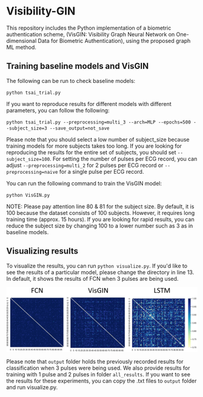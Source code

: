 # Visibility-GIN
This repository includes the Python implementation of a biometric authentication scheme, (VisGIN:  Visibility Graph Neural Network on One-dimensional Data for Biometric Authentication), using the proposed graph ML method.

## Training baseline models and VisGIN

The following can be run to check baseline models:

```
python tsai_trial.py
```

If you want to reproduce results for different models with different parameters, you can follow the following:

```
python tsai_trial.py --preprocessing=multi_3 --arch=MLP --epochs=500 --subject_size=3 --save_output=not_save
```

Please note that you should select a low number of subject_size because training models for more subjects takes too long. If you are looking for reproducing the results for the entire set of subjects, you should set ``` --subject_size=100 ```. For setting the number of pulses per ECG record, you can adjust ``` --preprocessing=multi_2 ``` for 2 pulses per ECG record or ``` --preprocessing=naive ``` for a single pulse per ECG record.

You can run the following command to train the VisGIN model:

```
python VisGIN.py
```

NOTE: Please pay attention line 80 & 81 for the subject size. By default, it is 100 because the dataset consists of 100 subjects. However, it requires long training time (approx. 15 hours). If you are looking for rapid results, you can reduce the subject size by changing 100 to a lower number such as 3 as in baseline models.

## Visualizing results

To visualize the results, you can run ``` python visualize.py ```. If you'd like to see the results of a particular model, please change the directory in line 13. In default, it shows the results of FCN when 3 pulses are being used.

![One-by-one classification results when number of extracted pulses is 3](https://github.com/AslantheAslan/visibility-gin/blob/main/visualizations/res_three_pulse.jpg)

Please note that ```output```  folder holds the previously recorded results for classification when 3 pulses were being used. We also provide results for training with 1 pulse and 2 pulses in folder  ```all_results```. If you want to see the results for these experiments, you can copy the .txt files to ```output``` folder and run visualize.py.

